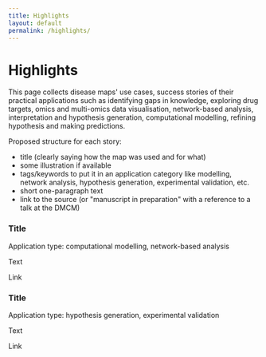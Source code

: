 ```yaml
---
title: Highlights
layout: default
permalink: /highlights/
---
```


# Highlights

This page collects disease maps' use cases, success stories of their practical applications such as identifying gaps in knowledge, exploring drug targets, omics and multi-omics data visualisation, network-based analysis, interpretation and hypothesis generation, computational modelling, refining hypothesis and making predictions.


Proposed structure for each story:  
- title (clearly saying how the map was used and for what)  
- some illustration if available
- tags/keywords to put it in an application category like modelling, network analysis, hypothesis generation, experimental validation, etc.  
- short one-paragraph text  
- link to the source (or "manuscript in preparation" with a reference to a talk at the DMCM)  

### Title

Application type: computational modelling, network-based analysis  

Text  

Link  

### Title

Application type: hypothesis generation, experimental validation  

Text  

Link  

